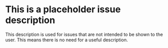 # This is a placeholder issue description

This description is used for issues that are not intended to be shown to the user. This means there is no need for a useful description.